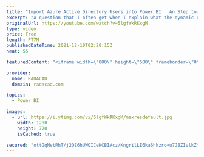 ```yaml
---
title: "Import Azure Active Directory Users into Power BI   An Step toward Dynamic Row Level Security"
excerpt: "A question that I often get when I explain what the dynamic row-level security in Power BI is and how it works, is that; how can we get all the users in an Active Directory tenant imported into Power BI? There are other benefits also to import Azure Active Directory (AAD) users loaded into Power BI for"
originalUrl: https://youtube.com/watch?v=5lgfWkRKxgM
type: video
price: Free
length: PT7M
publishedDateTime: 2021-12-10T02:20:15Z
heat: 55

featuredContent: "<iframe width=\"800\" height=\"500\" frameborder=\"0\" src=\"https://www.youtube.com/embed/5lgfWkRKxgM\" allow=\"accelerometer; autoplay; encrypted-media; gyroscope; picture-in-picture\" allowfullscreen></iframe>"

provider:
  name: RADACAD
  domain: radacad.com

topics:
  - Power BI

images:
  - url: https://i.ytimg.com/vi/5lgfWkRKxgM/maxresdefault.jpg
    width: 1280
    height: 720
    isCached: true

secured: "ottGqMetRhT/j2OE6hUWQICeHCBIAcz/KngrilLE6ka6hkzro+u7J8ZIvlkZY6CepTs1zLLxPmSwuu3Uzd4fihbMyrvIi3uqZHAeqnoz/jAlDgQSZsPcIUJKTg2IxN2hYKUwORp2Sccvc36suyM2wNX/2zeobCcohNh/pfs8yu5PFA6OV06p0oeeOQsBqflyLpof62B9qOkB9hD0pTUyb1MwixewCrrFvonV0enGgrSurnNAb9mkOhTZGvZxQeixwPbSNpD9zalfs6wOWu7njdOvAc52jUUZaRTXWQ9wNONqh2kO9ta9UKKSi1JAY/Iog5aExfGiqQ0hdRxxH0hnQlC5ccvIN2oT0pOBuKY7xk8P0EzooBhQatevmBP9YqTAKCBOGItuClvkRYJwvio6FbMA0n+nnHMFxvjEilT2hqE=;v23rbZhuhe2zImUp0rGiRQ=="
---
```


